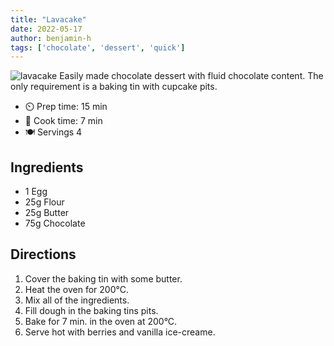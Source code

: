 ```yaml
---
title: "Lavacake"
date: 2022-05-17
author: benjamin-h
tags: ['chocolate', 'dessert', 'quick']
---
```


![lavacake](/cooking/pix/lavacake.webp)
Easily made chocolate dessert with fluid chocolate content. The only requirement is a baking tin with cupcake pits.

- ⏲️ Prep time: 15 min
- 🍳 Cook time: 7 min
- 🍽️ Servings 4

## Ingredients

- 1 Egg
- 25g Flour
- 25g Butter
- 75g Chocolate

## Directions
1. Cover the baking tin with some butter.
2. Heat the oven for 200°C.
3. Mix all of the ingredients.
4. Fill dough in the baking tins pits.
5. Bake for 7 min. in the oven at 200°C.
6. Serve hot with berries and vanilla ice-creame.
